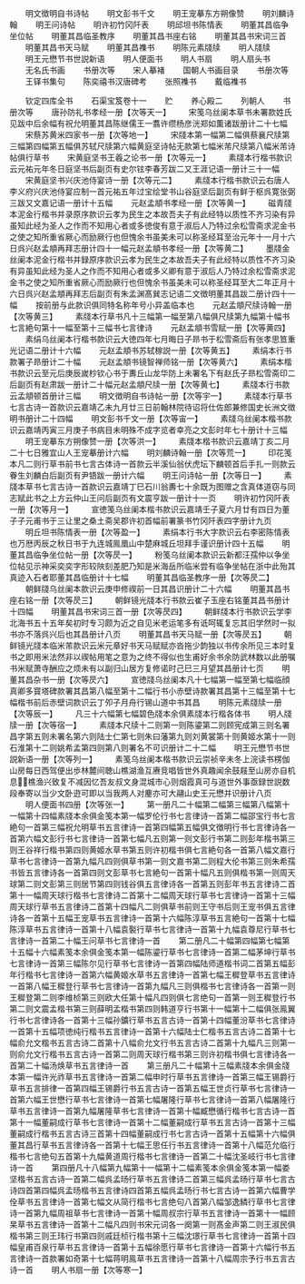 <!-- { "loadSidebar": true } -->
　　明文徴明自书诗帖
　　明文彭书千文
　　明王宠摹东方朔像赞
　　明刘麟诗翰
　　明王问诗帖
　　明许初竹冈阡表
　　明邱坦书陈情表
　　明董其昌临争坐位帖
　　明董其昌临圣教序
　　明董其昌书座右铭
　　明董其昌书宋词三首
　　明董其昌书天马赋
　　明董其昌襍书
　　明陈元素牋牍
　　明人牋牍
　　明王元懋节书世説新语
　　明人便面书
　　明人书扇
　　明人扇头书
　　无名氏书画
　　书册次等
　　宋人摹褚
　　国朝人书画目录
　　书册次等
　　王铎书集句
　　陈奕禧书汉唐碑考
　　张照襍书
　　戴临襍书



　　钦定四库全书
　　石渠宝笈卷十一
　　贮
　　养心殿二
　　列朝人
　　书册次等
　　唐孙防礼书孝经一册【次等天一】
　　宋笺乌丝阑本草书未署款姓氏见跋中后余幅有祝允明董其昌陈继儒王一翥许缵杨彦洸郑如薫诸跋册计二十七幅
　　宋蔡苏黄米四家书一册【次等地一】
　　宋牋本第一幅第二幅俱蔡襄尺牍第三幅第四幅第五幅俱苏轼尺牍第六幅黄庭坚诗帖无款第七幅米芾尺牍第八幅米芾诗帖俱行草书
　　宋黄庭坚书王羲之论书一册【次等元一】
　　素牋本行楷书款识云元祐元年冬日庭坚书后副页有史尔铉李春芳跋二又王涯记语一册计三十一幅
　　宋黄庭坚书兴庆池侍宴诗一册【次等元二】
　　素牋本行楷书款识云右唐人李义府兴庆池侍宴应制一首元祐五年过宝绘堂书山谷庭坚后副页有鲜于枢呉寛张弼三跋又文嘉记语一册计十五幅
　　元赵孟頫书孝经一册【次等黄一】
　　磁青牋本泥金行楷书并录原序款识云孝为民生之本故吾夫子有此经特以质性不齐习染有异虽知此经为圣人之作而不知用心者或多徳俊有意于淑后人乃特过余松雪斋求泥金书之使之知所重省厥心而励厥行也但愧余书虽美未可以称圣经耳至治元年十一月十六日呉兴赵孟頫再拜志册计四十一幅元赵孟頫书孝经一册【次等黄二】
　　墨牋金丝阑本泥金行楷书并録原序款识云孝为民生之本故吾夫子有此经特以质性不齐习染有异虽知此经为圣人之作而不知用心者或多义卿有意于淑后人乃特过余松雪斋求泥金书之使之知所重省厥心而励厥行也但愧余书虽美未可以称圣经耳至大二年正月十六日呉兴赵孟頫再拜志后副页有朱孟渊髙巽志记语二文徴明董其昌跋二册计四十一幅
　　按前册与此款识俱同特名称年号小异盖临本也
　　元赵孟頫尺牍诗翰一册【次等黄三】
　　素牋本行草书凡十三幅第一幅至第八幅俱尺牍第九幅第十幅书七言絶句第十一幅至第十三幅书七言律诗
　　元赵孟頫书雪赋一册【次等黄四】
　　素绢乌丝阑本行楷书款识云大徳四年七月晦日子昻书于松雪斋后有张孝思笪重光记语二册计十六幅
　　元赵孟頫书苏轼稼説一册【次等黄五】
　　素绢本行书款署子昻册计二十幅
　　元赵孟頫书镜智禅师铭一册【次等黄六】
　　素绢本楷书款识云至元后庚辰嵗杪钦心书于夀丘山龙华防上未署名下有赵氏子昻松雪斋印二后副页有赵肃跋一册计二十幅元赵孟頫尺牍一册【次等黄七】
　　素牋本行书款云孟頫顿首册计三幅
　　明文徴明自书诗帖一册【次等宇一】
　　素牋本行草书七言古诗一首款识云嘉靖乙未九月廿三日前翰林院待诏将仕佐郎兼修国史长洲文徴明书册计二十四幅
　　明文彭书千文一册【次等宙一】
　　素牋乌丝阑本楷书款识云嘉靖丙寅三月庚子书病目未明殊不成字览者幸亮之文彭时年七十册计十三幅
　　明王宠摹东方朔像赞一册【次等洪一】
　　素牋本楷书款识云嘉靖丁亥二月二十七日雅宜山人王宠摹册计六幅
　　明刘麟诗翰一册【次等荒一】
　　印花笺本凡二则行草书前书七言古体诗一首款云半溪仙翁伏虎坛下麟顿首后手扎一则款云眷生刘麟白后副页有尹铻跋一册计六幅
　　明王问诗帖一册【次等日一】
　　素牋本草书七言古诗一首款识云嘉靖丁巳石川翁夀七十余既为图赠之含真体道窃与同志赋此书之上方云仲山王问后副页有文震亨跋一册计十一页
　　明许初竹冈阡表一册【次等月一】
　　宣徳笺乌丝阑本楷书款识云嘉靖壬子夏六月廿有四日为董子子元甫书于三让里之桑土斋吴郡许初首幅前署篆书竹冈阡表四字册计九页
　　明丘坦书陈情表一册【次等盈一】
　　素绢本行书大字款识云右李密陈情表也万厯丙辰之秋日书于九连城鳯凰山中楚麻城丘坦拜手谨识册计四十五幅
　　明董其昌临争坐位帖一册【次等昃一】
　　粉笺乌丝阑本款识云新都汪孺仲以争坐位帖见示神采奕奕字形较陜刻差肥乃知是米海岳所临米尝有临争坐帖在浙中此殆其真迹入石者耶董其昌临册计十七幅
　　明董其昌临圣教序一册【次等昃二】
　　朝鲜牋乌丝阑本款识云庚申修禊前一日其昌识册计二十六幅
　　明董其昌书座右铭一册【次等昃三】
　　朝鲜镜光牋本行书款云崔子玉座右铭董其昌书册计十四幅
　　明董其昌书宋词三首一册【次等昃四】
　　朝鲜牋本行书款识云学李北海书五十五年矣初时专习颇为近之自见米老运笔多有诋呵辄复忘其旧学然时一拟书亦不落呉兴后也其昌册计八页
　　明董其昌书天马赋一册【次等昃五】
　　朝鲜镜光牋本临米芾款识云米元章好书天马赋赋亦沓拖少韵独以书传余所见三本时复书之即用米法然非以禊帖用笔之意为之终不得似也生甫好余书余防武林数以此册嘱书米赋萧寺酬应之烦未有以副归山居方复修诺时己巳三月望其昌册计七页
　　明董其昌杂书一册【次等昃六】
　　宣徳牋乌丝阑本凡十七幅第一幅至第七幅临顔真卿多寳塔碑款署其昌第八幅至第十二幅行书小赤壁诗款署其昌第十三幅至第十七幅楷书前后赤壁词款识云丁夘子月舟行锡山道中书其昌
　　明陈元素牋牍一册【次等辰一】
　　凡三十六幅第七幅碧色牋本余俱素牋本行楷各体书
　　明人牋牍一册【次等宿一】
　　素牋本尺牍十二则第一则陈鎏第二则顾宪成第三则名署昌字第五则未署名第六则陆士仁第七则朱曰藩第九则刘黄裳第十则黄姬水第十一则石淮第十二则姚希孟第四则第八则署名不可识册计二十二幅
　　明王元懋节书世説新语一册【次等列一】
　　素笺乌丝阑本楷书款识云崇祯辛未冬上浣读书楞伽山房每日西驾便出歩林麓间聴山樵湖渔互赓竞唱皆世外真趣闻余鼓屐至山房亦自机息樵渔兴致复不减因忆吾友叔文身混城市心则烟霞真可与道世外事亟録世説数段奉寄以当少文卧逰可即以当我两人对麈亦可大翮山史王元懋并识册计八页
　　明人便面书四册【次等张一】
　　第一册凡二十幅第二幅第三幅第八幅第十一幅第十四幅素牋本余俱金笺本第一幅罗伦行书七言律诗一首第二幅邵宝行书七言絶句一首第三幅祝允明草书五言律诗一首第四幅第五幅俱文徴明行书七言律诗各一首第六幅文彭行书七言律诗一首第七幅凡五则第一则文彭行书第二则彭年楷书第三则王谷祥行楷书第四则黄姬水草书第五则许初楷书俱七言絶句各一首第八幅文嘉行草书七言律诗一首第九幅凡四则俱草书第一则文嘉书第二则程大伦书第三则朱希孺书皆五言律诗各一首第四则文彭草书七言絶句一首第十幅凡五则俱楷书第一则周天球第二则文彭第三则居节第四则钱谷俱五言律诗各一首第五则彭年书五言律诗二首第十一幅周天球行楷书七言律诗二首第十二幅周天球行草书七言律诗一首第十三幅周天球行草书五言律诗二首第十四幅凡二则俱草书前则王守书后则王宠书俱五言律诗各一首第十五幅王宠草书五言律诗一首第十六幅陈淳草书五言絶句一首第十七幅陈淳草书五言律诗一首第十八幅袁褧行草书七言律诗一首第十九幅袁尊尼行草书七言律诗一首第二十幅王问草书七言律诗一首
　　第二册凡二十幅第四幅第七幅第十五幅十六幅素笺本余俱金笺本第一幅陈鎏行草书七言律诗一首第二幅茅坤行草书七言律诗一首第三幅陈尔见行草书七言律诗一首第四幅陆师道楷书词二首第五幅彭年行楷书七言律诗一首第六幅黄姬水草书五言律诗一首第七幅王穉登草书五言律诗一首第八幅王穉登行草书七言律诗一首第九幅凡三则俱楷书七言律诗各一首第一则王穉登第二则李维桢第三则欧大任第十幅凡四则俱七言绝句一首第一则王穉登行书第二则文震孟楷书第三则薛明孟楷书第四则韩道亨行书第十一幅第十二幅俱张鳯翼行书七言律诗各一首第十三幅孙鑛行草书五言古诗一首第十四幅董汾草书七言律诗一首第十五幅项徳纯行楷书五言律诗一首第十六幅陆士仁楷书五言古诗二首第十七幅俞允文楷书五言古诗二首第十八幅俞允文行书五言古诗二首第十九幅凡三则第一则俞允文行楷书五言古诗一首第二则周天球行楷书第三则许初楷书俱七言律诗各一首第二十幅汤焕草书五言律诗一首
　　第三册凡二十幅第十三幅素牋本余俱金牋本第一幅许光祚草书五言律诗一首第二幅申时行草书五言律诗一首第三幅王锡爵行草书五言排律一首第四幅王锡爵行书五言古诗一首第五幅王世贞行草书七言律诗一首第六幅王世懋行草书七言律诗一首第七幅屠隆行草书七言律诗一首第八幅屠隆行草书五言律诗一首第九幅屠隆草书七言律诗一首第十幅臧懋循行楷书七言古诗一首第十一幅董嗣成行草书七言律诗一首第十二幅董嗣成行草书五言古诗一首第十三幅董嗣成行楷书五言古诗三首第十四幅董嗣成行书七言古诗一首第十五幅第十六幅俱董其昌行草书五言律诗各一首第十七幅王思任行书五言律诗一首第十八幅范允临行楷书七言绝句五首第十九幅黄道周行楷书七言律诗一首第二十幅沈圣岐行书七言律诗一首
　　第四册凡十八幅第九幅第十一幅第十二幅素笺本余俱金笺本第一幅娄坚楷书五言古诗一首第二幅呉孟旸行草书五言律诗二首第三幅呉孟旸行草书七言古诗四首第四幅呉孟旸楷书五言律诗四首第五幅呉孟旸行书七言古诗一首第六幅曹学佺草书五言律诗一首第七幅文从简行楷书七言绝句八首第八幅邹逸鳞行草书七言律诗一首第九幅周祖草书七言律诗一首第十幅周叔宗行草书五言律诗一首第十一幅顾杲草书五言律诗一首第十二幅凡四则书宋元词各一阕第一则髙金声第二则王淑民俱楷书第三则王玮行书第四则戚廷桢行楷书第十三幅沈璟行草书七言律诗一首第十四幅皇甫百泉行草书五言律诗一首第十五幅徐愿行草书七言律诗一首第十六幅行书五言律诗一首款署如奇第十七幅蒋明鳯草书五言律诗一首第十八幅周宗予行书五言古诗一首
　　明人书扇一册【次等寒一】
